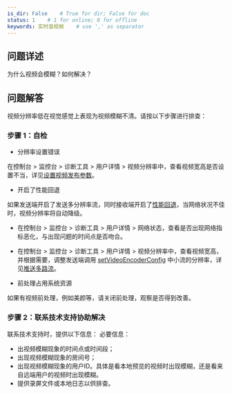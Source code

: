 ```yaml
---
is_dir: False    # True for dir; False for doc
status: 1    # 1 for online; 0 for offline
keywords: 实时音视频    # use ',' as separator
---
```


## 问题详述
为什么视频会模糊？如何解决？

## 问题解答

视频分辨率低在视觉感觉上表现为视频模糊不清。请按以下步骤进行排查：

### 步骤 1：自检

- 分辨率设置错误

在控制台 > 监控台 > 诊断工具 > 用户详情 > 视频分辨率中，查看视频宽高是否设置不当，详见[设置视频发布参数](70122)。

- 开启了性能回退

如果发送端开启了发送多分辨率流，同时接收端开启了[性能回退](70137)，当网络状况不佳时，视频分辨率将自动降级。

- 在控制台 > 监控台 > 诊断工具 > 用户详情 > 网络状态，查看是否出现网络指标恶化，与出现问题的时间点是否吻合。

- 在控制台 > 监控台 > 诊断工具 > 用户详情 > 视频分辨率中，查看视频宽高，并根据需要，调整发送端调用 [setVideoEncoderConfig](70080.md#setvideoencoderconfig) 中小流的分辨率，详见[推送多路流](70139)。

- 前处理占用系统资源

如果有视频前处理，例如美颜等，请关闭前处理，观察是否得到改善。

### 步骤 2：联系技术支持协助解决

联系技术支持时，提供以下信息：
必要信息：

- 出视频模糊现象的时间点或时间段；
- 出现视频模糊现象的房间号；
- 出现视频模糊现象的用户ID。具体是看本地预览的视频时出现模糊，还是看来自远端用户的视频时出现模糊。
- 提供录屏文件或本地日志以供排查。

